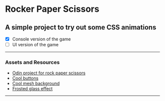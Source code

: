 # Rocker Paper Scissors
A simple project to try out some CSS animations 
---
- [x] Console version of the game
- [ ] UI version of the game
---
### Assets and Resources
- [Odin project for rock paper scissors](https://www.theodinproject.com/lessons/foundations-rock-paper-scissors#quick-exercises-before-starting)
- [Cool buttons](https://getcssscan.com/css-buttons-examples)
- [Cool mesh background](https://csshero.org/mesher/)
- [Frosted glass effect](https://hype4.academy/tools/glassmorphism-generator)
---
